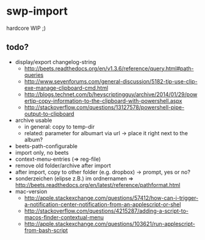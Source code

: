 # swp-import

hardcore WIP ;)

## todo?

- display/export changelog-string
  - http://beets.readthedocs.org/en/v1.3.6/reference/query.html#path-queries
  - http://www.sevenforums.com/general-discussion/5182-tip-use-clip-exe-manage-clipboard-cmd.html
  - http://blogs.technet.com/b/heyscriptingguy/archive/2014/01/29/powertip-copy-information-to-the-clipboard-with-powershell.aspx
  - http://stackoverflow.com/questions/13127578/powershell-pipe-output-to-clipboard
- archive usable
  - in general: copy to temp-dir
  - related: parameter for albumart via url -> place it right next to the album?
- beets-path-configurable
- import only, no beets
- context-menu-entries (=> reg-file)
- remove old folder/archive after import
- after import, copy to other folder (e.g. dropbox) -> prompt, yes or no?
- sonderzeichen (elipse z.B.) im ordnernamen => http://beets.readthedocs.org/en/latest/reference/pathformat.html
- mac-version
  - http://apple.stackexchange.com/questions/57412/how-can-i-trigger-a-notification-center-notification-from-an-applescript-or-shel
  - http://stackoverflow.com/questions/4215287/adding-a-script-to-macos-finder-contextual-menu
  - http://apple.stackexchange.com/questions/103621/run-applescript-from-bash-script
